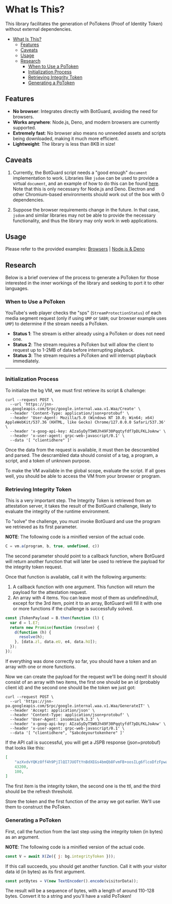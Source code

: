 # What Is This?
This library facilitates the generation of PoTokens (Proof of Identity Token) without external dependencies.

- [What Is This?](#what-is-this)
  - [Features](#features)
  - [Caveats](#caveats)
  - [Usage](#usage)
  - [Research](#research)
    - [When to Use a PoToken](#when-to-use-a-potoken)
    - [Initialization Process](#initialization-process)
    - [Retrieving Integrity Token](#retrieving-integrity-token)
    - [Generating a PoToken](#generating-a-potoken)

## Features 

- **No browser**: Integrates directly with BotGuard, avoiding the need for browsers.
- **Works anywhere**: Node.js, Deno, and modern browsers are currently supported.
- **Extremely fast**: No browser also means no unneeded assets and scripts being downloaded, making it much more efficient.
- **Lightweight**: The library is less than 8KB in size!

## Caveats

1. Currently, the BotGuard script needs a "good enough" `document` implementation to work. Libraries like `jsdom` can be used to provide a virtual `document`, and an example of how to do this can be found [here](./examples/node). Note that this is only necessary for Node.js and Deno. Electron and other Chromium-based environments should work out of the box with 0 dependencies.

2. Suppose the browser requirements change in the future. In that case, `jsdom` and similar libraries may not be able to provide the necessary functionality, and thus the library may only work in web applications.

## Usage

Please refer to the provided examples:
[Browsers](./examples/browser) | [Node.js & Deno](./examples/node)

## Research

Below is a brief overview of the process to generate a PoToken for those interested in the inner workings of the library and seeking to port it to other languages.

### When to Use a PoToken

YouTube's web player checks the "sps" (`StreamProtectionStatus`) of each media segment request (only if using `UMP` or `SABR`; our browser example uses `UMP`) to determine if the stream needs a PoToken.

- **Status 1**: The stream is either already using a PoToken or does not need one.
- **Status 2**: The stream requires a PoToken but will allow the client to request up to 1-2MB of data before interrupting playback.
- **Status 3**: The stream requires a PoToken and will interrupt playback immediately.

---

### Initialization Process

To initialize the bg VM, we must first retrieve its script & challenge:
```shell
curl --request POST \
  --url 'https://jnn-pa.googleapis.com/$rpc/google.internal.waa.v1.Waa/Create' \
  --header 'Content-Type: application/json+protobuf' \
  --header 'User-Agent: Mozilla/5.0 (Windows NT 10.0; Win64; x64) AppleWebKit/537.36 (KHTML, like Gecko) Chrome/127.0.0.0 Safari/537.36' \
  --header 'x-goog-api-key: AIzaSyDyT5W0Jh49F30Pqqtyfdf7pDLFKLJoAnw' \
  --header 'x-user-agent: grpc-web-javascript/0.1' \
  --data '[ "clientidhere" ]'
```

Once the data from the request is available, it must then be descrambled and parsed. The descrambled data should consist of a tag, a program, a script, and a token of unknown purpose.

To make the VM available in the global scope, evaluate the script. If all goes well, you should be able to access the VM from your browser or program.

### Retrieving Integrity Token

This is a very important step. The Integrity Token is retrieved from an attestation server, it takes the result of the BotGuard challenge, likely to evaluate the integrity of the runtime environment.

To "solve" the challenge, you must invoke BotGuard and use the program we retrieved as its first parameter.

**NOTE**: The following code is a minified version of the actual code.
```js
C = vm.a(program, b, true, undefined, c))
```

The second parameter should point to a callback function, where BotGuard will return another function that will later be used to retrieve the payload for the integrity token request.

Once that function is available, call it with the following arguments:
1. A callback function with one argument. This function will return the payload for the attestation request.
2. An array with 4 items. You can leave most of them as undefined/null, except for the 3rd item, point it to an array, BotGuard will fill it with one or more functions if the challenge is successfully solved.

```js
const iTokenPayload = B.then(function (l) {
  var d = l.E7;
  return new Promise(function (resolve) {
    d(function (h) {
      resolve(h);
    }, [data.zl, data.eU, e4, data.hU]);
  });
});
```

If everything was done correctly so far, you should have a token and an array with one or more functions.

Now we can create the payload for the request we'll be doing next! It should consist of an array with two items, the first one should be an id (probably client id) and the second one should be the token we just got:
  
```shell
curl --request POST \
  --url 'https://jnn-pa.googleapis.com/$rpc/google.internal.waa.v1.Waa/GenerateIT' \
  --header 'Accept: application/json' \
  --header 'Content-Type: application/json+protobuf' \
  --header 'User-Agent: insomnia/9.3.3' \
  --header 'x-goog-api-key: AIzaSyDyT5W0Jh49F30Pqqtyfdf7pDLFKLJoAnw' \
  --header 'x-user-agent: grpc-web-javascript/0.1' \
  --data '[ "clientidhere", "$abcdeyourtokenhere" ]'
```

If the API call is successful, you will get a JSPB response (json+protobuf) that looks like this:
```json
[
	"azXvdvYQKz8ff4h9PjIlQI7JUOTtYnBdXEGs4bmQb8FvmFB+oosILg6flcoDfzFpwas/hitYcUzx3Qm+DFtQ9slN",
	43200,
	100,
]
```

The first item is the integrity token, the second one is the ttl, and the third should be the refresh threshold. 

Store the token and the first function of the array we got earlier. We'll use them to construct the PoToken.

### Generating a PoToken

First, call the function from the last step using the integrity token (in bytes) as an argument.

**NOTE**: The following code is a minified version of the actual code.
```js
const V = await X(Ze({ j: bg.integrityToken }));
```

If this call succeeds, you should get another function. Call it with your visitor data id (in bytes) as its first argument. 
```js
const potBytes = V(new TextEncoder().encode(visitorData));
```

The result will be a sequence of bytes, with a length of around 110-128 bytes. Convert it to a string and you'll have a valid PoToken!